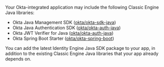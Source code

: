 Your Okta-integrated application may include the following Classic Engine Java libraries:

* Okta Java Management SDK ([okta/okta-sdk-java](https://github.com/okta/okta-sdk-java))
* Okta Java Authentication SDK ([okta/okta-auth-java](https://github.com/okta/okta-auth-java))
* Okta JWT Verifier for Java ([okta/okta-auth-java](https://github.com/okta/okta-jwt-verifier-java))
* Okta Spring Boot Starter ([okta/okta-spring-boot](https://github.com/okta/okta-spring-boot))

You can add the latest Identity Engine Java SDK package to your app, in addition to the existing Classic Engine Java libraries that your app already depends on.
